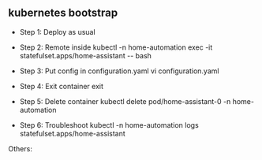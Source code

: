 ## kubernetes bootstrap

- Step 1: Deploy as usual

- Step 2: Remote inside
kubectl -n home-automation exec -it statefulset.apps/home-assistant -- bash

- Step 3: Put config in configuration.yaml
vi configuration.yaml

- Step 4: Exit container
exit

- Step 5: Delete container
kubectl delete pod/home-assistant-0 -n home-automation

- Step 6: Troubleshoot
kubectl -n home-automation logs statefulset.apps/home-assistant

Others:
